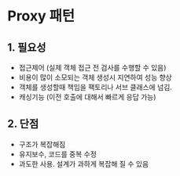# Proxy 패턴

## 1. 필요성

- 접근제어 (실제 객체 접근 전 검사를 수행할 수 있음)
- 비용이 많이 소모되는 객체 생성시 지연하여 성능 향상
- 객체를 생성할때 책임을 팩토리나 서브 클래스에 넘김.
- 캐싱기능 (이전 호출에 대해서 빠르게 응답 가능)

## 2. 단점

- 구조가 복잡해짐
- 유지보수, 코드를 중복 수정
- 과도한 사용. 설계가 과하게 복잡해 질 수 있음

